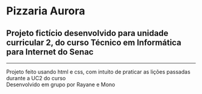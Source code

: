 # Pizzaria Aurora
## Projeto fictício desenvolvido para unidade curricular 2, do curso Técnico em Informática para Internet do Senac
---
Projeto feito usando html e css, com intuito de praticar as lições passadas durante a UC2 do curso  
Desenvolvido em grupo por Rayane e Mono
